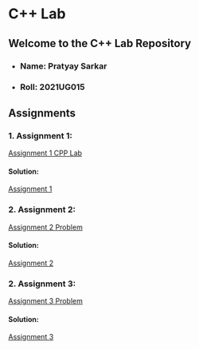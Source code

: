 # C++ Lab

## Welcome to the C++ Lab Repository
- ### Name: Pratyay Sarkar
- ### Roll: 2021UG015

## Assignments 
### 1.  Assignment 1: 
[Assignment 1 CPP Lab](Assignments(Problems)/Assignment-1-CPP_Lab.pdf)
#### Solution:
[Assignment 1](Assignment-1)

### 2. Assignment 2:
[Assignment 2 Problem](C-prog-exercise.pdf)

#### Solution:
[Assignment 2](Assignment-2)

### 2. Assignment 3:
[Assignment 3 Problem](Assignments(Problems)/lab2.pdf)

#### Solution:
[Assignment 3](Assignment-3)
